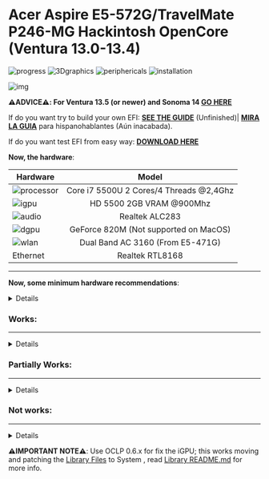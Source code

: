 # Acer Aspire E5-572G/TravelMate P246-MG Hackintosh OpenCore (Ventura 13.0-13.4)

[GO HERE]: https://github.com/sebasrock156/Acer-E5-572-TMP246-OpenCore/tree/Sonoma-beta/README.md
[Library Files]: https://github.com/sebasrock156/Acer-E5-572-TMP246-OpenCore/tree/Ventura/System/Library
[Library README.md]: https://github.com/sebasrock156/Acer-E5-572-TMP246-OpenCore/blob/Ventura/System/Library/README.md
[DOWNLOAD HERE]: https://github.com/sebasrock156/Acer-E5-572-TMP246-OpenCore/releases/tag/ventura-06
[SEE THE GUIDE]: https://github.com/sebasrock156/Acer-E5-572-TMP246-OpenCore/tree/Ventura/GUIDE.md
[MIRA LA GUIA]: https://github.com/sebasrock156/Acer-E5-572-TMP246-OpenCore/tree/Ventura/GUIA.md

![progress](https://img.shields.io/badge/progress-developing-yellow.svg)
![3Dgraphics](https://img.shields.io/badge/3Dgraphics-almost_working-orange.svg)
![periphericals](https://img.shields.io/badge/periphericals-almost_working-orange)
![installation](https://img.shields.io/badge/installation-working-green)

![img](https://i.imgur.com/YKIPyaT.png)

**⚠️ADVICE⚠️: For Ventura 13.5 (or newer) and Sonoma 14 [GO HERE]**

If do you want try to build your own EFI:
**[SEE THE GUIDE]** (Unfinished)| **[MIRA LA GUIA]** para hispanohablantes (Aún inacabada).

If do you want test EFI from easy way:
**[DOWNLOAD HERE]**

**Now, the hardware**:



Hardware | Model
--- |:--:
![processor](https://i.imgur.com/hWNvzxy.png) | Core i7 5500U 2 Cores/4 Threads @2,4Ghz
![igpu](https://i.imgur.com/ywW6onH.png)| HD 5500 2GB VRAM @900Mhz
![audio](https://i.imgur.com/A7RRuUn.png) | Realtek ALC283
![dgpu](https://i.imgur.com/1frTIg4.png) | GeForce 820M (Not supported on MacOS)
![wlan](https://i.imgur.com/9eDLwo9.png) | Dual Band AC 3160 (From E5-471G)
Ethernet | Realtek RTL8168
---
 
**Now, some minimum hardware recommendations**:

<details>
 
---

Hardware | Model
--- |:--:
RAM | Any Samsung, Hynix or Kingston DDR3 8GB(4GBx2).
Audio Card | Any Realtek Audio Card (some Broadcom cards may not work).
WLAN Card | Any Intel network card (A few Realtek cards works externally; Intel supported cards is listed below).
SATA Drive	| Any Solid State Drive (SSD) with 240GB of storage.
IDE Drive | Add a caddy for SATA Output, then, I recommend any Hard Disk with 500GB/1000GB of storage.
---
 
</details>

### Works:
---
<details>

- Opencore 0.9.2 ✅ 

- Installer Boot ✅ (installation is a less of 35 minutes with SSD)

- System Boot ✅ (It's fixed disabling SecureBootModel from config.plist)

- Ethernet ✅

- Audio Card ✅ (Now it's fixed using **-lilubetaall** and **-alcbeta** args)

- Microphone ✅ (Now it's working)

- Camera ✅ (Now works pretty well)

- Battery charging and stats ✅

- USB Devices ✅ (2.0, 3.0/3.1)

- Screen ✅ (1366x768 to 1080x1920)

- VGA ✅ (Tested with a 1024x1280 screen)

<details>
 
 ![img](https://i.imgur.com/N6Z3nJD.png)
 
</details>

- HDMI ✅

- Screen Backlit ✅ (Backlight work as in Linux distros)

**For using brightness control: pressing "Pause" (up backlit ☀+) and "Lock Scroll" (down Backlit ☼-)**.

- Wi-Fi ✅ (altrough is some slow to connect)

- Bluetooth ✅ (Now it's working).
 
</details>


### Partially Works:

---
<details>

- Graphics ✅❌ (Natively, doesn't work (*by Apple dropped hardware with this MacOS Version*), but try to patch with OCLP 0.6.5 or newer; for enable it, delete **-igfxvesa** boot argument after to patch with OCLP; if **-igfxvesa** argument isn't available, add it for install system and first boot; this, enable the generic GPU drivers with 4MB of VRAM only).

- VoodooPS2Controller ✅❌ (Works, but touchpad is broken, **DON'T TRY TO ENABLE IT**; Internal keyboard and external devices, works; If after to boot, keyboard doesn't work, use the Touchpad shortcut and reboot to MacOS again).

</details>


### Not works:
---

<details>
 
 
- Touchpad ❌ (**DON'T TRY TO ENABLE IT** makes break the laptop keyboard).

- Card reader ❌ (Try booting with their kexts causes kernel panics)

- EA Origin ❌ (Doesn't work for OCLP patch, 3DGfx fix is PARTIAL)
</details>


**⚠️IMPORTANT NOTE⚠️**:
Use OCLP 0.6.x for fix the iGPU; this works moving and patching the [Library Files] to System , read [Library README.md] for more info.


 
